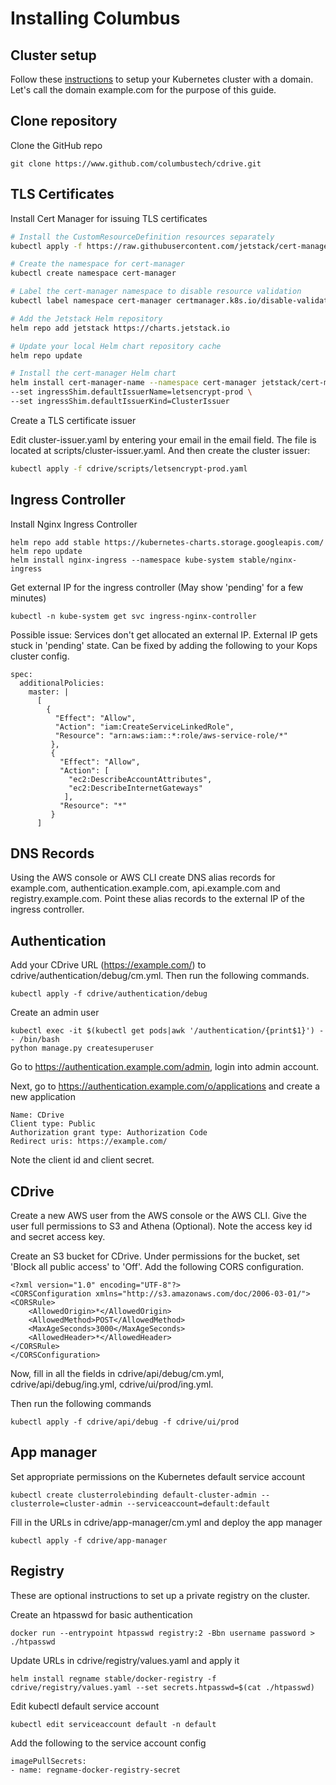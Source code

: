 # Installing Columbus

## Cluster setup

Follow these [instructions](https://github.com/columbustech/cdrive/blob/master/docs/cluster.md) to setup your 
Kubernetes cluster with a domain. Let's call the domain example.com for the purpose of this guide.

## Clone repository

Clone the GitHub repo

```
git clone https://www.github.com/columbustech/cdrive.git
```

## TLS Certificates

Install Cert Manager for issuing TLS certificates

```bash
# Install the CustomResourceDefinition resources separately
kubectl apply -f https://raw.githubusercontent.com/jetstack/cert-manager/release-0.9/deploy/manifests/00-crds.yaml

# Create the namespace for cert-manager
kubectl create namespace cert-manager

# Label the cert-manager namespace to disable resource validation
kubectl label namespace cert-manager certmanager.k8s.io/disable-validation=true

# Add the Jetstack Helm repository
helm repo add jetstack https://charts.jetstack.io

# Update your local Helm chart repository cache
helm repo update

# Install the cert-manager Helm chart
helm install cert-manager-name --namespace cert-manager jetstack/cert-manager \
--set ingressShim.defaultIssuerName=letsencrypt-prod \
--set ingressShim.defaultIssuerKind=ClusterIssuer
```

Create a TLS certificate issuer

Edit cluster-issuer.yaml by entering your email in the email field. The file is located at scripts/cluster-issuer.yaml.
And then create the cluster issuer:

```bash
kubectl apply -f cdrive/scripts/letsencrypt-prod.yaml
```

## Ingress Controller

Install Nginx Ingress Controller

```
helm repo add stable https://kubernetes-charts.storage.googleapis.com/
helm repo update
helm install nginx-ingress --namespace kube-system stable/nginx-ingress
```

Get external IP for the ingress controller (May show 'pending' for a few minutes)

```
kubectl -n kube-system get svc ingress-nginx-controller
```

Possible issue: Services don't get allocated an external IP. External IP gets stuck in 'pending' state.
Can be fixed by adding the following to your Kops cluster config.

```
spec:
  additionalPolicies:
    master: |
      [
        {
          "Effect": "Allow",
          "Action": "iam:CreateServiceLinkedRole",
          "Resource": "arn:aws:iam::*:role/aws-service-role/*"
         },
         {
           "Effect": "Allow",
           "Action": [
             "ec2:DescribeAccountAttributes",
             "ec2:DescribeInternetGateways"
            ],
           "Resource": "*"
         }
      ]
```

## DNS Records

Using the AWS console or AWS CLI create DNS alias records for example.com, authentication.example.com, api.example.com 
and registry.example.com. Point these alias records to the external IP of the ingress controller.

## Authentication

Add your CDrive URL (https://example.com/) to cdrive/authentication/debug/cm.yml. Then run the following commands.

```
kubectl apply -f cdrive/authentication/debug
```

Create an admin user

```
kubectl exec -it $(kubectl get pods|awk '/authentication/{print$1}') -- /bin/bash
python manage.py createsuperuser
```

Go to https://authentication.example.com/admin, login into admin account.

Next, go to https://authentication.example.com/o/applications and create a new application

```
Name: CDrive
Client type: Public
Authorization grant type: Authorization Code
Redirect uris: https://example.com/
```

Note the client id and client secret.

## CDrive

Create a new AWS user from the AWS console or the AWS CLI. Give the user full permissions to S3 and Athena (Optional).
Note the access key id and secret access key. 

Create an S3 bucket for CDrive. Under permissions for the bucket, set 'Block all public access' to 'Off'. Add the
following CORS configuration.

```
<?xml version="1.0" encoding="UTF-8"?>
<CORSConfiguration xmlns="http://s3.amazonaws.com/doc/2006-03-01/">
<CORSRule>
    <AllowedOrigin>*</AllowedOrigin>
    <AllowedMethod>POST</AllowedMethod>
    <MaxAgeSeconds>3000</MaxAgeSeconds>
    <AllowedHeader>*</AllowedHeader>
</CORSRule>
</CORSConfiguration>
```

Now, fill in all the fields in 
cdrive/api/debug/cm.yml, cdrive/api/debug/ing.yml, cdrive/ui/prod/ing.yml.

Then run the following commands 

```
kubectl apply -f cdrive/api/debug -f cdrive/ui/prod
```

## App manager

Set appropriate permissions on the Kubernetes default service account

```
kubectl create clusterrolebinding default-cluster-admin --clusterrole=cluster-admin --serviceaccount=default:default
```

Fill in the URLs in cdrive/app-manager/cm.yml and deploy the app manager

```
kubectl apply -f cdrive/app-manager
```
## Registry

These are optional instructions to set up a private registry on the cluster. 

Create an htpasswd for basic authentication
```
docker run --entrypoint htpasswd registry:2 -Bbn username password > ./htpasswd
```

Update URLs in cdrive/registry/values.yaml and apply it
```
helm install regname stable/docker-registry -f cdrive/registry/values.yaml --set secrets.htpasswd=$(cat ./htpasswd)
```

Edit kubectl default service account
```
kubectl edit serviceaccount default -n default
```

Add the following to the service account config
```
imagePullSecrets:
- name: regname-docker-registry-secret
```
